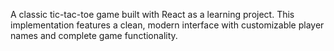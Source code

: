 A classic tic-tac-toe game built with React as a learning project. This implementation features a clean, modern interface with customizable player names and complete game functionality.
